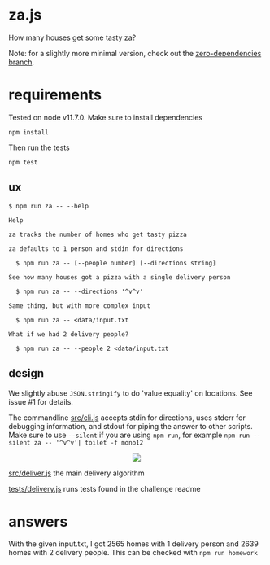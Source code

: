 # za.js

How many houses get some tasty za?

Note: for a slightly more minimal version, check out the [zero-dependencies branch].

# requirements

Tested on node v11.7.0. Make sure to install dependencies

    npm install

Then run the tests

    npm test

## ux

    $ npm run za -- --help

    Help

    za tracks the number of homes who get tasty pizza

    za defaults to 1 person and stdin for directions

      $ npm run za -- [--people number] [--directions string]

    See how many houses got a pizza with a single delivery person

      $ npm run za -- --directions '^v^v'

    Same thing, but with more complex input

      $ npm run za -- <data/input.txt

    What if we had 2 delivery people?

      $ npm run za -- --people 2 <data/input.txt

## design

We slightly abuse `JSON.stringify` to do 'value equality' on locations. See issue #1 for details.

The commandline [src/cli.js](./src/cli.js) accepts stdin for directions, uses stderr for debugging information, and stdout for piping the answer to other scripts. Make sure to use `--silent` if you are using `npm run`, for example `npm run --silent za -- '^v^v'| toilet -f mono12`

<p align="center">
    <img src="https://jedahan.github.io/za/cli.svg">
</p>

[src/deliver.js](./src/deliver.js) the main delivery algorithm

[tests/delivery.js](./tests/delivery.js) runs tests found in the challenge readme

# answers

With the given input.txt, I got 2565 homes with 1 delivery person and 2639 homes with 2 delivery people. This can be checked with `npm run homework`

[zero-dependencies branch]: https://github.com/jedahan/za
